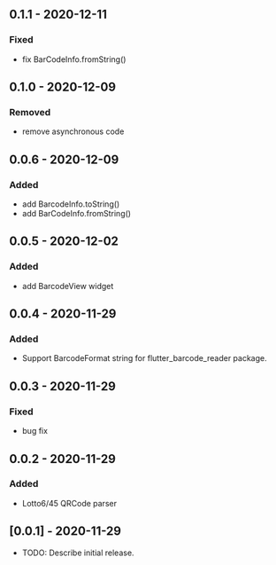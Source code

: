 
## 0.1.1 - 2020-12-11
### Fixed
- fix BarCodeInfo.fromString()

## 0.1.0 - 2020-12-09
### Removed
- remove asynchronous code

## 0.0.6 - 2020-12-09
### Added
- add BarcodeInfo.toString()
- add BarCodeInfo.fromString()

## 0.0.5 - 2020-12-02
### Added
- add BarcodeView widget

## 0.0.4 - 2020-11-29
### Added
- Support BarcodeFormat string for flutter_barcode_reader package.

## 0.0.3 - 2020-11-29
### Fixed
- bug fix

## 0.0.2 - 2020-11-29
### Added
- Lotto6/45 QRCode parser

## [0.0.1] - 2020-11-29
* TODO: Describe initial release.
